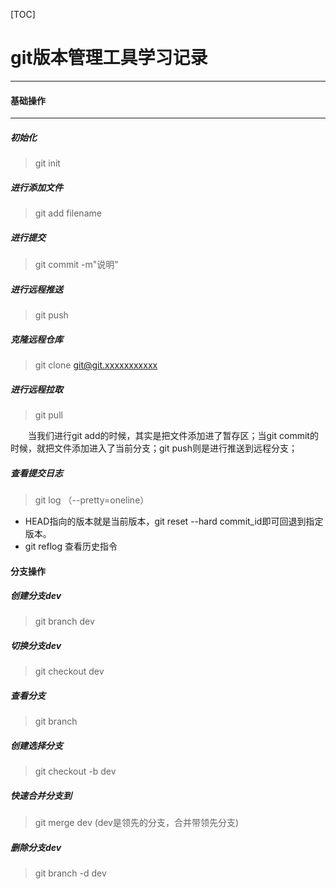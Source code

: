 [TOC]

# git版本管理工具学习记录  

---
#### 基础操作  
---
##### 初始化  
>git init  

##### 进行添加文件  
> git add filename  

##### 进行提交  
>git commit -m"说明"  

##### 进行远程推送  
>git push

##### 克隆远程仓库  
>git clone git@git.xxxxxxxxxxx  

##### 进行远程拉取
>git pull

&emsp;&emsp;当我们进行git add的时候，其实是把文件添加进了暂存区；当git commit的时候，就把文件添加进入了当前分支；git push则是进行推送到远程分支；  

##### 查看提交日志  
>git log  （--pretty=oneline）

- HEAD指向的版本就是当前版本，git reset --hard commit_id即可回退到指定版本。
- git reflog 查看历史指令

#### 分支操作
##### 创建分支dev  
>git branch dev  

##### 切换分支dev  
>git checkout dev

##### 查看分支  
>git branch 

##### 创建选择分支  
>git checkout -b dev

##### 快速合并分支到
>git  merge dev (dev是领先的分支，合并带领先分支)

##### 删除分支dev
>git branch -d dev

